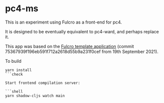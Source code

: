
# pc4-ms

This is an experiment using Fulcro as a front-end for pc4.

It is designed to be eventually equivalent to pc4-ward, and perhaps replace it.

This app was based on the [Fulcro template application](https://github.com/fulcrologic/fulcro-template)
(commit 75367939f196eb591f712a2618d55b9a231f0cef from 19th September 2021).


To build

```shell
yarn install
```check

Start frontend compilation server:

```shell
yarn shadow-cljs watch main
```

